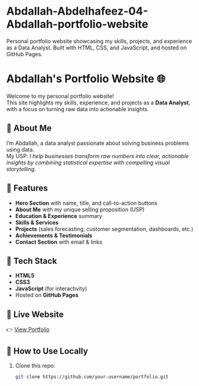 # Abdallah-Abdelhafeez-04-Abdallah-portfolio-website
Personal portfolio website showcasing my skills, projects, and experience as a Data Analyst. Built with HTML, CSS, and JavaScript, and hosted on GitHub Pages.

# Abdallah's Portfolio Website 🌐

Welcome to my personal portfolio website!  
This site highlights my skills, experience, and projects as a **Data Analyst**, with a focus on turning raw data into actionable insights.

## 🔹 About Me
I’m Abdallah, a data analyst passionate about solving business problems using data.  
My USP: *I help businesses transform raw numbers into clear, actionable insights by combining statistical expertise with compelling visual storytelling.*

## 🔹 Features
- **Hero Section** with name, title, and call-to-action buttons  
- **About Me** with my unique selling proposition (USP)  
- **Education & Experience** summary  
- **Skills & Services**  
- **Projects** (sales forecasting, customer segmentation, dashboards, etc.)  
- **Achievements & Testimonials**  
- **Contact Section** with email & links  

## 🔹 Tech Stack
- **HTML5**  
- **CSS3**  
- **JavaScript** (for interactivity)  
- Hosted on **GitHub Pages**  

## 🔹 Live Website
👉 [View Portfolio](https://your-username.github.io/portfolio/)  

## 🔹 How to Use Locally
1. Clone this repo:
   ```bash
   git clone https://github.com/your-username/portfolio.git
